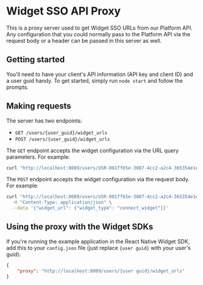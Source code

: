 # Widget SSO API Proxy

This is a proxy server used to get Widget SSO URLs from our Platform API. Any
configuration that you could normally pass to the Platform API via the request
body or a header can be passed in this server as well.

## Getting started

You'll need to have your client's API information (API key and client ID) and a
user guid handy. To get started, simply run `node start` and follow the
prompts.

## Making requests

The server has two endpoints:

- `GET /users/{user_guid}/widget_urls`
- `POST /users/{user_guid}/widget_urls`

The `GET` endpoint accepts the widget configuration via the URL query
parameters. For example:

```bash
curl "http://localhost:8089/users/USR-081ff65e-3087-4cc2-a2c4-365354e1e6cb/widget_urls?widget_type=connect_widget&mode=verification"
```

The `POST` endpoint accepts the widget configuration via the request body. For
example:

```bash
curl "http://localhost:8089/users/USR-081ff65e-3087-4cc2-a2c4-365354e1e6cb/widget_urls" \
  -H "Content-Type: application/json" \
  --data '{"widget_url": {"widget_type": "connect_widget"}}'
```

## Using the proxy with the Widget SDKs

If you're running the example application in the React Native Widget SDK, add
this to your `config.json` file (just replace `{user guid}` with your user's
guid):

```json
{
    "proxy": "http://localhost:8089/users/{user guid}/widget_urls"
}
```
